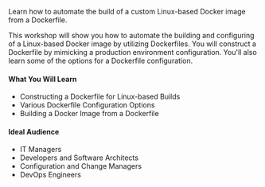 <p class="lead">
Learn how to automate the build of a custom Linux-based Docker image from a Dockerfile.
</p>
<p>
This workshop will show you how to automate the building and configuring of a Linux-based Docker image by utilizing Dockerfiles.  You will construct a Dockerfile by mimicking a production environment configuration. You'll also learn some of the options for a Dockerfile configuration.
</p>

<div class="row" style="height:250px;">
<div class=col-third>

#### What You Will Learn

  * Constructing a Dockerfile for Linux-based Builds
  * Various Dockerfile Configuration Options
  * Building a Docker Image from a Dockerfile

</div>
<div class=col-third>

#### Ideal Audience

  * IT Managers
  * Developers and Software Architects
  * Configuration and Change Managers
  * DevOps Engineers

</div>
</div>